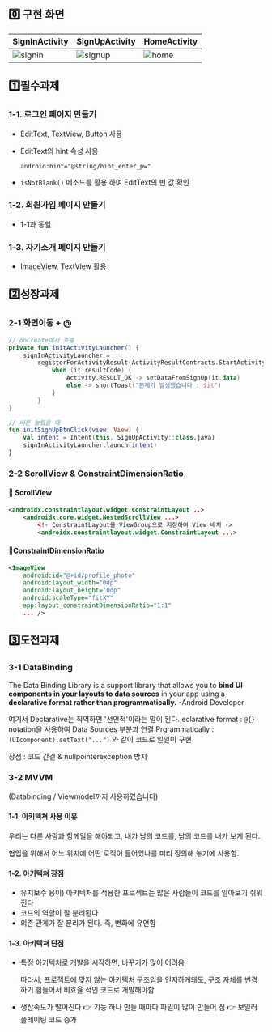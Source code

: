 ## 0️⃣ 구현 화면

| SignInActivity                                               | SignUpActivity                                               | HomeActivity                                                 |
| ------------------------------------------------------------ | ------------------------------------------------------------ | ------------------------------------------------------------ |
| ![signin](https://user-images.githubusercontent.com/59546818/162624695-b8248387-283d-4f92-b6be-8be5279cd56d.gif) | ![signup](https://user-images.githubusercontent.com/59546818/162624692-f82ec3f5-7539-4955-be32-b31a4534bd12.gif) | ![home](https://user-images.githubusercontent.com/59546818/162624696-97f2ec1c-0ecf-432b-bcf8-a353d417e85d.gif) |





## 1️⃣필수과제

### 1-1. 로그인 페이지 만들기

- EditText, TextView, Button 사용

- EditText의 hint 속성 사용

  ```
  android:hint="@string/hint_enter_pw"
  ```

- `isNotBlank()` 메소드를 활용 하여 EditText의 빈 값 확인

### 1-2. 회원가입 페이지 만들기

- 1-1과 동일

### 1-3. 자기소개 페이지 만들기

- ImageView, TextView 활용



## 2️⃣성장과제

### 2-1 화면이동 + @

```kotlin
// onCreate에서 호출
private fun initActivityLauncher() {
    signInActivityLauncher =
        registerForActivityResult(ActivityResultContracts.StartActivityForResult()) {
            when (it.resultCode) {
                Activity.RESULT_OK -> setDataFromSignUp(it.data)
                else -> shortToast("문제가 발생했습니다 : $it")
            }
        }
}

// 버튼 눌렸을 때
fun initSignUpBtnClick(view: View) {
    val intent = Intent(this, SignUpActivity::class.java)
    signInActivityLauncher.launch(intent)
}
```

### 2-2 ScrollView & ConstraintDimensionRatio

#### 📌 ScrollView

```xml
<androidx.constraintlayout.widget.ConstraintLayout ..>
    <androidx.core.widget.NestedScrollView ...>
		<!- ConstraintLayout을 ViewGroup으로 지정하여 View 배치 ->
        <androidx.constraintlayout.widget.ConstraintLayout ...>
```

#### 📌ConstraintDimensionRatio

```xml
<ImageView
    android:id="@+id/profile_photo"
    android:layout_width="0dp"
    android:layout_height="0dp"
    android:scaleType="fitXY"
    app:layout_constraintDimensionRatio="1:1"
    ... />
```







## 3️⃣도전과제

### 3-1 DataBinding

The Data Binding Library is a support library that allows you to **bind UI components in your layouts to data sources** in your app using a **declarative format rather than programmatically.** -Android Developer

여기서 Declarative는 직역하면 '선언적'이라는 말이 된다.
eclarative format : `@{}` notation을 사용하여 Data Sources 부분과 연결
Prgrammatically : `(UIcomponent).setText("...")` 와 같이 코드로 일일이 구현

장점 : 코드 간결 & nullpointerexception 방지



### 3-2 MVVM 

(Databinding / Viewmodel까지 사용하였습니다)

#### 1-1. 아키텍쳐 사용 이유

우리는 다른 사람과 함께일을 해야되고, 내가 남의 코드를, 남의 코드를 내가 보게 된다.

협업을 위해서 어느 위치에 어떤 로직이 들어있나를 미리 정의해 놓기에 사용함.

#### 1-2. 아키텍쳐 장점

- 유지보수 용이) 아키텍처를 적용한 프로젝트는 많은 사람들이 코드를 알아보기 쉬워진다
- 코드의 역할이 잘 분리된다
- 의존 관계가 잘 분리가 된다. 즉, 변화에 유연함

#### 1-3. 아키텍쳐 단점

- 특정 아키텍처로 개발을 시작하면, 바꾸기가 많이 어려움

  따라서, 프로젝트에 맞지 않는 아키텍처 구조임을 인지하게돼도, 구조 자체를 변경하기 힘들어서 비효율 적인 코드로 개발해야함

- 생산속도가 떨어진다 👉 기능 하나 만들 때마다 파일이 많이 만들어 짐 👉 보일러플레이팅 코드 증가
